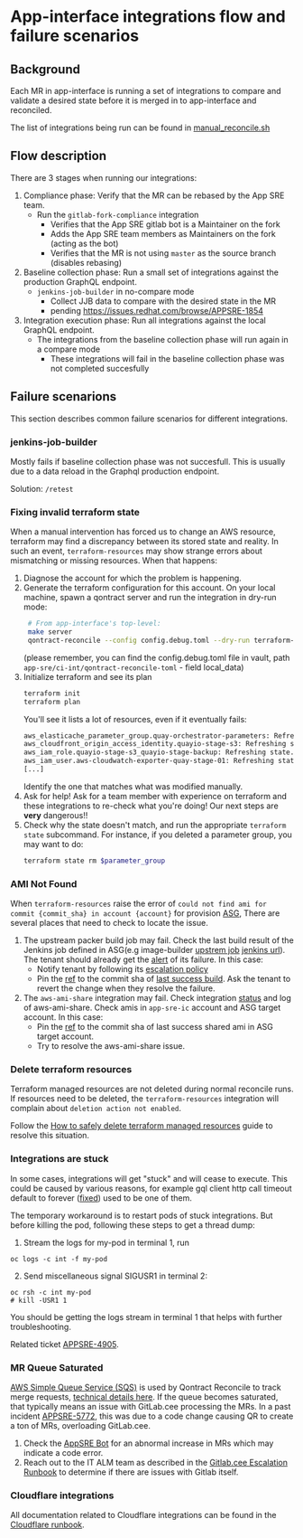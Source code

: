 # App-interface integrations flow and failure scenarios

## Background

Each MR in app-interface is running a set of integrations to compare and validate a desired state before it is merged in to app-interface and reconciled.

The list of integrations being run can be found in [manual_reconcile.sh](/hack/manual_reconcile.sh)

## Flow description

There are 3 stages when running our integrations:
1. Compliance phase: Verify that the MR can be rebased by the App SRE team.
    * Run the `gitlab-fork-compliance` integration
        * Verifies that the App SRE gitlab bot is a Maintainer on the fork
        * Adds the App SRE team members as Maintainers on the fork (acting as the bot)
        * Verifies that the MR is not using `master` as the source branch (disables rebasing)
1. Baseline collection phase: Run a small set of integrations against the production GraphQL endpoint.
    * `jenkins-job-builder` in no-compare mode
        * Collect JJB data to compare with the desired state in the MR
        * pending https://issues.redhat.com/browse/APPSRE-1854
1. Integration execution phase: Run all integrations against the local GraphQL endpoint.
    * The integrations from the baseline collection phase will run again in a compare mode
        * These integrations will fail in the baseline collection phase was not completed succesfully

## Failure scenarions

This section describes common failure scenarios for different integrations.

### jenkins-job-builder

Mostly fails if baseline collection phase was not succesfull.
This is usually due to a data reload in the Graphql production endpoint.

Solution: `/retest`

### Fixing invalid terraform state

When a manual intervention has forced us to change an AWS resource,
terraform may find a discrepancy between its stored state and
reality. In such an event, `terraform-resources` may show
strange errors about mismatching or missing resources. When that
happens:

1. Diagnose the account for which the problem is happening.
1. Generate the terraform configuration for this account.  On your
   local machine, spawn a qontract server and run the integration in
   dry-run mode:
   ``` bash
    # From app-interface's top-level:
    make server
    qontract-reconcile --config config.debug.toml --dry-run terraform-resources --print-only --account-name $account_name |sed 1d > config.tf.json
    ```
    (please remember, you can find the config.debug.toml file in
   vault, path `app-sre/ci-int/qontract-reconcile-toml` - field
   local_data)
1. Initialize terraform and see its plan
   ``` bash
   terraform init
   terraform plan
   ```
    You'll see it lists a lot of resources, even if it eventually
    fails:
    ``` bash
    aws_elasticache_parameter_group.quay-orchestrator-parameters: Refreshing state... [id=quay-orchestrator-parameters]
    aws_cloudfront_origin_access_identity.quayio-stage-s3: Refreshing state... [id=E3BFM0BD46CWH4]
    aws_iam_role.quayio-stage-s3_quayio-stage-backup: Refreshing state... [id=quayio-stage-backup_iam_role]
    aws_iam_user.aws-cloudwatch-exporter-quay-stage-01: Refreshing state... [id=aws-cloudwatch-exporter-quay-stage-01]
    [...]
    ```
    Identify the one that matches what was modified manually.
1. Ask for help! Ask for a team member with experience on terraform
   and these integrations to re-check what you're doing! Our next
   steps are **very** dangerous!!
1. Check why the state doesn't match, and run the appropriate
   `terraform state` subcommand. For instance, if you deleted a
   parameter group, you may want to do:
   ``` bash
   terraform state rm $parameter_group
   ```

### AMI Not Found 

When `terraform-resources` raise the error of `could not find ami for commit {commit_sha} in account {account}` for provision [ASG](https://gitlab.cee.redhat.com/service/app-interface#manage-aws-autoscaling-group-via-app-interface-openshiftnamespace-1yml), There are several places that need to check to locate the issue.
1. The upstream packer build job may fail. Check the last build result of the Jenkins job defined in ASG(e.g image-builder [upstrem job](https://gitlab.cee.redhat.com/service/app-interface/-/blob/fc003a3f6f2eda2abdbe170ddcdc2f5ffc3a7618/data/services/image-builder/namespaces/workers-stage.yml#L221-224) [jenkins url](https://ci.ext.devshift.net/job/osbuild-osbuild-composer-gh-build-main-packer/)). The tenant should already get the [alert](https://gitlab.cee.redhat.com/service/app-interface/-/blob/master/resources/observability/prometheusrules/ci-ext.prometheusrules.yaml#L153-163) of its failure. In this case: 
    * Notify tenant by following its [escalation policy](https://gitlab.cee.redhat.com/service/app-interface/-/blob/e3a39afcc054ce7dd6df41aa314996ab3ab8c428/data/services/image-builder/app.yml#L22) 
    * Pin the [ref](https://gitlab.cee.redhat.com/service/app-interface/-/blob/fc003a3f6f2eda2abdbe170ddcdc2f5ffc3a7618/data/services/image-builder/namespaces/workers-stage.yml#L220) to the commit sha of [last success build](https://ci.ext.devshift.net/job/osbuild-osbuild-composer-gh-build-main-packer/lastSuccessfulBuild/). Ask the tenant to revert the change when they resolve the failure.
1. The `aws-ami-share` integration may fail. Check integration [status](https://prometheus.app-sre-prod-01.devshift.net/graph?g0.range_input=1h&g0.expr=qontract_reconcile_last_run_status%7Bintegration%3D%22aws-ami-share%22%7D&g0.tab=1) and log of aws-ami-share. Check amis in `app-sre-ic` account and ASG target account. In this case: 
    * Pin the [ref](https://gitlab.cee.redhat.com/service/app-interface/-/blob/fc003a3f6f2eda2abdbe170ddcdc2f5ffc3a7618/data/services/image-builder/namespaces/workers-stage.yml#L220) to the commit sha of last success shared ami in ASG target account. 
    * Try to resolve the aws-ami-share issue.

### Delete terraform resources

Terraform managed resources are not deleted during normal reconcile runs. If resources need to be deleted, the
`terraform-resources` integration will complain about `deletion action not enabled`.

Follow the [How to safely delete terraform managed resources](delete-terraform-resources.md) guide to resolve
this situation.

### Integrations are stuck

In some cases, integrations will get "stuck" and will cease to execute.
This could be caused by various reasons, for example gql client http call timeout default to forever ([fixed](https://github.com/app-sre/qontract-reconcile/pull/2337/files)) used to be one of them.

The temporary workaround is to restart pods of stuck integrations. But before killing the pod, following these steps to get a thread dump:

1. Stream the logs for my-pod in terminal 1, run
```
oc logs -c int -f my-pod
```
2. Send miscellaneous signal SIGUSR1 in terminal 2:
```
oc rsh -c int my-pod 
# kill -USR1 1
```
You should be getting the logs stream in terminal 1 that helps with further troubleshooting.

Related ticket [APPSRE-4905](https://issues.redhat.com/browse/APPSRE-4905).

### MR Queue Saturated

[AWS Simple Queue Service (SQS)](https://aws.amazon.com/sqs/) is used by Qontract Reconcile to track merge requests, [technical details here](https://github.com/app-sre/qontract-reconcile/blob/master/reconcile/utils/mr/README.md).
If the queue becomes saturated, that typically means an issue with GitLab.cee processing the MRs.
In a past incident [APPSRE-5772](https://issues.redhat.com/browse/APPSRE-5772), 
this was due to a code change causing QR to create a ton of MRs, overloading GitLab.cee.
1. Check the [AppSRE Bot](https://gitlab.cee.redhat.com/devtools-bot) for an abnormal increase in MRs which may indicate a code error.
2. Reach out to the IT ALM team as described in the [Gitlab.cee Escalation Runbook](/docs/app-sre/runbook/gitlab-cee-redhat-com.md) to determine if there are issues with Gitlab itself.

### Cloudflare integrations

All documentation related to Cloudflare integrations can be found in the [Cloudflare runbook](/docs/app-sre/runbook/cloudflare.md#troubleshooting).
